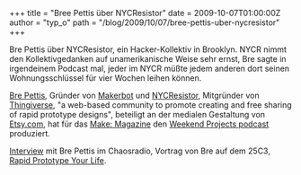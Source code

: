 +++
title = "Bree Pettis über NYCResistor"
date = 2009-10-07T01:00:00Z
author = "typ_o"
path = "/blog/2009/10/07/bree-pettis-uber-nycresistor"
+++
  
Bre Pettis über NYCResistor, ein Hacker-Kollektiv in Brooklyn. NYCR
nimmt den Kollektivgedanken auf unamerikanische Weise sehr ernst, Bre
sagte in irgendeinem Podcast mal, jeder im NYCR müßte jedem anderen dort
seinen Wohnungsschlüssel für vier Wochen leihen können.  
  
[Bre Pettis](http://www.brepettis.com/), Gründer von
[Makerbot](http://www.makerbot.com/) und
[NYCResistor](http://www.nycresistor.com/), Mitgründer von
[Thingiverse](http://www.thingiverse.com/), "a web-based community to
promote creating and free sharing of rapid prototype designs", beteiligt
an der medialen Gestaltung von [Etsy.com](http://www.etsy.com/), hat für
das [Make: Magazine](http://makezine.com/) den [Weekend Projects
podcast](http://blog.makezine.com/archive/make_podcast/) produziert.  
  
[Interview](http://chaosradio.ccc.de/cri014.html) mit Bre Pettis im
Chaosradio, Vortrag von Bre auf dem 25C3, [Rapid Prototype Your
Life](http://chaosradio.ccc.de/25c3_m4v_3015.html).
